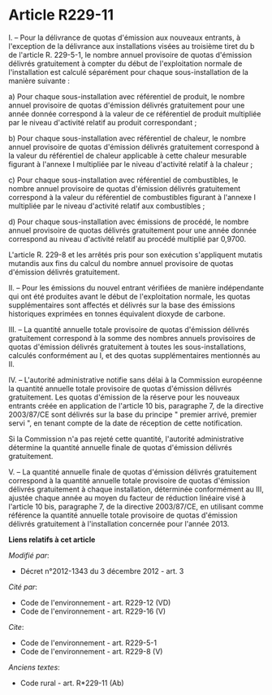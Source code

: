 # Article R229-11

I. – Pour la délivrance de quotas d'émission aux nouveaux entrants, à l'exception de la délivrance aux installations visées
au troisième tiret du b de l'article R. 229-5-1, le nombre annuel provisoire de quotas d'émission délivrés gratuitement à
compter du début de l'exploitation normale de l'installation est calculé séparément pour chaque sous-installation de la
manière suivante :

a) Pour chaque sous-installation avec référentiel de produit, le nombre annuel provisoire de quotas d'émission délivrés
gratuitement pour une année donnée correspond à la valeur de ce référentiel de produit multipliée par le niveau d'activité
relatif au produit correspondant ;

b) Pour chaque sous-installation avec référentiel de chaleur, le nombre annuel provisoire de quotas d'émission délivrés
gratuitement correspond à la valeur du référentiel de chaleur applicable à cette chaleur mesurable figurant à l'annexe I
multipliée par le niveau d'activité relatif à la chaleur ;

c) Pour chaque sous-installation avec référentiel de combustibles, le nombre annuel provisoire de quotas d'émission délivrés
gratuitement correspond à la valeur du référentiel de combustibles figurant à l'annexe I multipliée par le niveau d'activité
relatif aux combustibles ;

d) Pour chaque sous-installation avec émissions de procédé, le nombre annuel provisoire de quotas délivrés gratuitement pour
une année donnée correspond au niveau d'activité relatif au procédé multiplié par 0,9700.

L'article R. 229-8 et les arrêtés pris pour son exécution s'appliquent mutatis mutandis aux fins du calcul du nombre annuel
provisoire de quotas d'émission délivrés gratuitement.

II. – Pour les émissions du nouvel entrant vérifiées de manière indépendante qui ont été produites avant le début de
l'exploitation normale, les quotas supplémentaires sont affectés et délivrés sur la base des émissions historiques exprimées
en tonnes équivalent dioxyde de carbone.

III. – La quantité annuelle totale provisoire de quotas d'émission délivrés gratuitement correspond à la somme des nombres
annuels provisoires de quotas d'émission délivrés gratuitement à toutes les sous-installations, calculés conformément au I,
et des quotas supplémentaires mentionnés au II.

IV. – L'autorité administrative notifie sans délai à la Commission européenne la quantité annuelle totale provisoire de
quotas d'émission délivrés gratuitement. Les quotas d'émission de la réserve pour les nouveaux entrants créée en application
de l'article 10 bis, paragraphe 7, de la directive 2003/87/CE sont délivrés sur la base du principe " premier arrivé, premier
servi ", en tenant compte de la date de réception de cette notification.

Si la Commission n'a pas rejeté cette quantité, l'autorité administrative détermine la quantité annuelle finale de quotas
d'émission délivrés gratuitement.

V. – La quantité annuelle finale de quotas d'émission délivrés gratuitement correspond à la quantité annuelle totale
provisoire de quotas d'émission délivrés gratuitement à chaque installation, déterminée conformément au III, ajustée chaque
année au moyen du facteur de réduction linéaire visé à l'article 10 bis, paragraphe 7, de la directive 2003/87/CE, en
utilisant comme référence la quantité annuelle totale provisoire de quotas d'émission délivrés gratuitement à l'installation
concernée pour l'année 2013.

**Liens relatifs à cet article**

_Modifié par_:

  - Décret n°2012-1343 du 3 décembre 2012 - art. 3

_Cité par_:

  - Code de l'environnement - art. R229-12 (VD)
  - Code de l'environnement - art. R229-16 (V)

_Cite_:

  - Code de l'environnement - art. R229-5-1
  - Code de l'environnement - art. R229-8 (V)

_Anciens textes_:

  - Code rural - art. R*229-11 (Ab)
